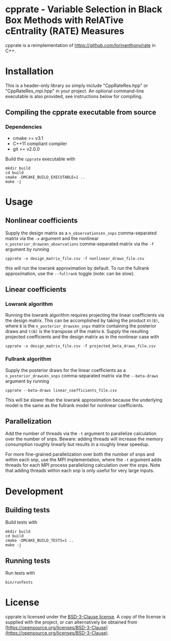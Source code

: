 # cpprate - Variable Selection in Black Box Methods with RelATive cEntrality (RATE) Measures
cpprate is a reimplementation of https://github.com/lorinanthony/rate in C++.

# Installation
This is a header-only library so simply include "CppRateRes.hpp" or
"CppRateRes_mpi.hpp" in your project. An optional command-line
executable is also provided, see instructions below for compiling.
## Compiling the cpprate executable from source
### Dependencies
- cmake >= v3.1
- C++11 compliant compiler
- git >= v2.0.0

Build the `cpprate` executable with
```
mkdir build
cd build
cmake -DMCAKE_BUILD_EXECUTABLE=1 ..
make -j
```

# Usage
## Nonlinear coefficients
Supply the design matrix as a `n_observations`x`n_snps` comma-separated matrix via the `-x` argument and the nonlinear `n_posterior_draws`x`n_observations` comma-separated matrix via the `-f` argument by running
```
cpprate -x design_matrix_file.csv -f nonlinear_draws_file.csv
```
this will run the lowrank approximation by default. To run the fullrank approximation, use the `--fullrank` toggle (note: can be slow).

## Linear coefficients
### Lowrank algorithm
Running the lowrank algorithm requires projecting the linear coefficients via the design matrix. This can be accomplished by taking the product `Xt(B)`, where `B` is the `n_posterior_draws`x`n_snps` matrix containing the posterior draws and `t(B)` is the transpose of the matrix `B`. Supply the resulting projected coefficients and the design matrix as in the nonlinear case with
```
cpprate -x design_matrix_file.csv -f projected_beta_draws_file.csv
```

### Fullrank algorithm
Supply the posterior draws for the linear coefficients as a `n_posterior_draws`x`n_snps` comma-separated matrix via the `--beta-draws` argument by running
```
cpprate --beta-draws linear_coefficients_file.csv
```
This will be slower than the lowrank approximation because the underlying model is the same as the fullrank model for nonlinear coefficients.

## Parallelization
Add the number of threads via the `-t` argument to parallelize calculation over the number of snps. Beware: adding threads will increase the memory consumption roughly linearly but results in a roughly linear speedup.

For more fine-grained parallelization over both the number of snps and within each snp, use the MPI implementation, where the `-t` argument adds threads for each MPI process parallelizing calculation over the snps. Note that adding threads within each snp is only useful for very large inputs.

# Development
## Building tests
Build tests with
```
mkdir build
cd build
cmake -DMCAKE_BUILD_TESTS=1 ..
make -j
```

## Running tests
Run tests with
```
bin/runTests
```

# License
cpprate is licensed under the [BSD-3-Clause license](https://opensource.org/licenses/BSD-3-Clause). A copy of the license is supplied with the project, or can alternatively be obtained from [https://opensource.org/licenses/BSD-3-Clause](https://opensource.org/licenses/BSD-3-Clause).
